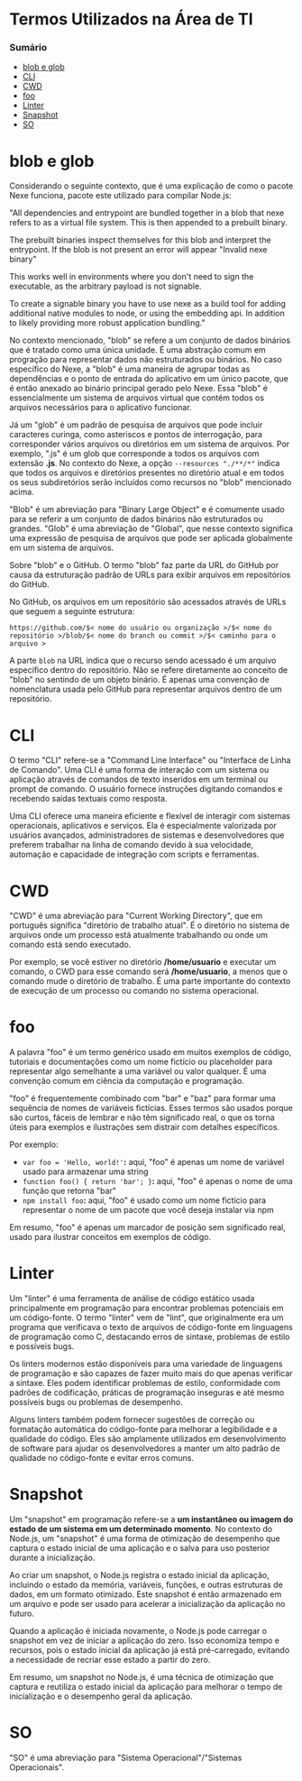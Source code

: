 # Termos Utilizados na Área de TI

### Sumário

- [blob e glob](#blob-glob)
- [CLI](#cli)
- [CWD](#cwd)
- [foo](#foo)
- [Linter](#linter)
- [Snapshot](#snapshot)
- [SO](#so)

# <a id="blob-glob"></a>blob e glob

Considerando o seguinte contexto, que é uma explicação de como o pacote Nexe funciona, pacote este utilizado para compilar Node.js:

"All dependencies and entrypoint are bundled together in a blob that nexe refers to as a virtual file system. This is then appended to a prebuilt binary.

The prebuilt binaries inspect themselves for this blob and interpret the entrypoint. If the blob is not present an error will appear "Invalid nexe binary"

This works well in environments where you don't need to sign the executable, as the arbitrary payload is not signable.

To create a signable binary you have to use nexe as a build tool for adding additional native modules to node, or using the embedding api. In addition to likely providing more robust application bundling."

No contexto mencionado, "blob" se refere a um conjunto de dados binários que é tratado como uma única unidade. É uma abstração comum em progração para representar dados não estruturados ou binários. No caso específico do Nexe, a "blob" é uma maneira de agrupar todas as dependências e o ponto de entrada do aplicativo em um único pacote, que é então anexado ao binário principal gerado pelo Nexe. Essa "blob" é essencialmente um sistema de arquivos virtual que contém todos os arquivos necessários para o aplicativo funcionar.

Já um "glob" é um padrão de pesquisa de arquivos que pode incluir caracteres curinga, como asteriscos e pontos de interrogação, para corresponder vários arquivos ou diretórios em um sistema de arquivos. Por exemplo, ".js" é um glob que corresponde a todos os arquivos com extensão **.js**. No contexto do Nexe, a opção `--resources "./**/*"` indica que todos os arquivos e diretórios presentes no diretório atual e em todos os seus subdiretórios serão incluídos como recursos no "blob" mencionado acima.

"Blob" é um abreviação para "Binary Large Object" e é comumente usado para se referir a um conjunto de dados binários não estruturados ou grandes. "Glob" é uma abreviação de "Global", que nesse contexto significa uma expressão de pesquisa de arquivos que pode ser aplicada globalmente em um sistema de arquivos.

Sobre "blob" e o GitHub. O termo "blob" faz parte da URL do GitHub por causa da estruturação padrão de URLs para exibir arquivos em repositórios do GitHub.

No GitHub, os arquivos em um repositório são acessados através de URLs que seguem a seguinte estrutura:

```
https://github.com/$< nome do usuário ou organização >/$< nome do repositório >/blob/$< nome do branch ou commit >/$< caminho para o arquivo >
```

A parte `blob` na URL indica que o recurso sendo acessado é um arquivo específico dentro do repositório. Não se refere diretamente ao conceito de "blob" no sentindo de um objeto binário. É apenas uma convenção de nomenclatura usada pelo GitHub para representar arquivos dentro de um repositório.

# <a id="cli"></a>CLI

O termo "CLI" refere-se a "Command Line Interface" ou "Interface de Linha de Comando". Uma CLI é uma forma de interação com um sistema ou aplicação através de comandos de texto inseridos em um terminal ou prompt de comando. O usuário fornece instruções digitando comandos e recebendo saídas textuais como resposta.

Uma CLI oferece uma maneira eficiente e flexível de interagir com sistemas operacionais, aplicativos e serviços. Ela é especialmente valorizada por usuários avançados, administradores de sistemas e desenvolvedores que preferem trabalhar na linha de comando devido à sua velocidade, automação e capacidade de integração com scripts e ferramentas.

# <a id="cwd"></a>CWD

"CWD" é uma abreviação para "Current Working Directory", que em português significa "diretório de trabalho atual". É o diretório no sistema de arquivos onde um processo está atualmente trabalhando ou onde um comando está sendo executado.

Por exemplo, se você estiver no diretório **/home/usuario** e executar um comando, o CWD para esse comando será **/home/usuario**, a menos que o comando mude o diretório de trabalho. É uma parte importante do contexto de execução de um processo ou comando no sistema operacional.

# <a id="foo"></a>foo

A palavra "foo" é um termo genérico usado em muitos exemplos de código, tutoriais e documentações como um nome fictício ou placeholder para representar algo semelhante a uma variável ou valor qualquer. É uma convenção comum em ciência da computação e programação.

"foo" é frequentemente combinado com "bar" e "baz" para formar uma sequência de nomes de variáveis fictícias. Esses termos são usados porque são curtos, fáceis de lembrar e não têm significado real, o que os torna úteis para exemplos e ilustrações sem distrair com detalhes específicos.

Por exemplo:

- `var foo = 'Hello, world!'`**:** aqui, "foo" é apenas um nome de variável usado para armazenar uma string
- `function foo() { return 'bar'; }`**:** aqui, "foo" é apenas o nome de uma função que retorna "bar"
- `npm install foo`**:** aqui, "foo" é usado como um nome fictício para representar o nome de um pacote que você deseja instalar via npm

Em resumo, "foo" é apenas um marcador de posição sem significado real, usado para ilustrar conceitos em exemplos de código.

# <a id="linter"></a>Linter

Um "linter" é uma ferramenta de análise de código estático usada principalmente em programação para encontrar problemas potenciais em um código-fonte. O termo "linter" vem de "lint", que originalmente era um programa que verificava o texto de arquivos de código-fonte em linguagens de programação como C, destacando erros de sintaxe, problemas de estilo e possíveis bugs.

Os linters modernos estão disponíveis para uma variedade de linguagens de programação e são capazes de fazer muito mais do que apenas verificar a sintaxe. Eles podem identificar problemas de estilo, conformidade com padrões de codificação, práticas de programação inseguras e até mesmo possíveis bugs ou problemas de desempenho.

Alguns linters também podem fornecer sugestões de correção ou formatação automática do código-fonte para melhorar a legibilidade e a qualidade do código. Eles são amplamente utilizados em desenvolvimento de software para ajudar os desenvolvedores a manter um alto padrão de qualidade no código-fonte e evitar erros comuns.

# <a id="snapshot"></a>Snapshot

Um "snapshot" em programação refere-se a **um instantâneo ou imagem do estado de um sistema em um determinado momento**. No contexto do Node.js, um "snapshot" é uma forma de otimização de desempenho que captura o estado inicial de uma aplicação e o salva para uso posterior durante a inicialização.

Ao criar um snapshot, o Node.js registra o estado inicial da aplicação, incluindo o estado da memória, variáveis, funções, e outras estruturas de dados, em um formato otimizado. Este snapshot é então armazenado em um arquivo e pode ser usado para acelerar a inicialização da aplicação no futuro.

Quando a aplicação é iniciada novamente, o Node.js pode carregar o snapshot em vez de iniciar a aplicação do zero. Isso economiza tempo e recursos, pois o estado inicial da aplicação já está pré-carregado, evitando a necessidade de recriar esse estado a partir do zero.

Em resumo, um snapshot no Node.js, é uma técnica de otimização que captura e reutiliza o estado inicial da aplicação para melhorar o tempo de inicialização e o desempenho geral da aplicação.

# <a id="so"></a>SO

"SO" é uma abreviação para "Sistema Operacional"/"Sistemas Operacionais".